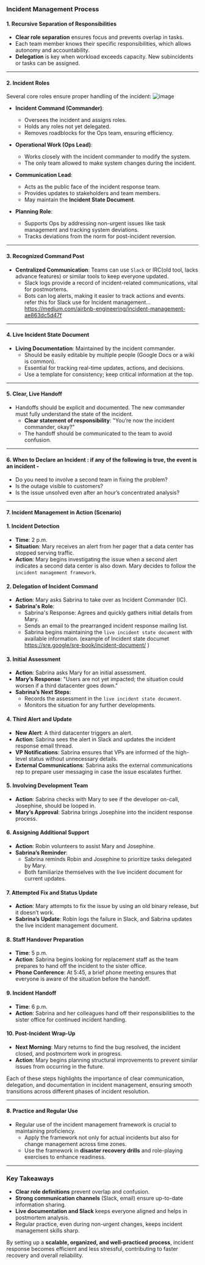 ### Incident Management Process 

#### 1. **Recursive Separation of Responsibilities**
- **Clear role separation** ensures focus and prevents overlap in tasks.
- Each team member knows their specific responsibilities, which allows autonomy and accountability.
- **Delegation** is key when workload exceeds capacity. New subincidents or tasks can be assigned.
  
---

#### 2. **Incident Roles**
Several core roles ensure proper handling of the incident:
![image](https://github.com/user-attachments/assets/7be979b2-e97e-4981-89f1-38348b45c03b)

- **Incident Command (Commander)**:
   - Oversees the incident and assigns roles.
   - Holds any roles not yet delegated.
   - Removes roadblocks for the Ops team, ensuring efficiency.

- **Operational Work (Ops Lead)**:
   - Works closely with the incident commander to modify the system.
   - The only team allowed to make system changes during the incident.

- **Communication Lead**:
   - Acts as the public face of the incident response team.
   - Provides updates to stakeholders and team members.
   - May maintain the **Incident State Document**.

- **Planning Role**:
   - Supports Ops by addressing non-urgent issues like task management and tracking system deviations.
   - Tracks deviations from the norm for post-incident reversion.

---

#### 3. **Recognized Command Post**
- **Centralized Communication**: Teams can use `Slack` or IRC(old tool, lacks advance features) or similar tools to keep everyone updated.
   - Slack logs provide a record of incident-related communications, vital for postmortems.
   - Bots can log alerts, making it easier to track actions and events.
 refer this for Slack use for Incident management... https://medium.com/airbnb-engineering/incident-management-ae863dc5d47f

---

#### 4. **Live Incident State Document**
- **Living Documentation**: Maintained by the incident commander.
   - Should be easily editable by multiple people (Google Docs or a wiki is common).
   - Essential for tracking real-time updates, actions, and decisions.
   - Use a template for consistency; keep critical information at the top.

---

#### 5. **Clear, Live Handoff**
- Handoffs should be explicit and documented. The new commander must fully understand the state of the incident.
   - **Clear statement of responsibility**: "You’re now the incident commander, okay?"
   - The handoff should be communicated to the team to avoid confusion.

---

#### 6. **When to Declare an Incident** : if any of the following is true, the event is an incident -
- Do you need to involve a second team in fixing the problem?
- Is the outage visible to customers?
- Is the issue unsolved even after an hour’s concentrated analysis?

---

#### 7. **Incident Management in Action (Scenario)**

#### 1. **Incident Detection**
- **Time**: 2 p.m.
- **Situation**: Mary receives an alert from her pager that a data center has stopped serving traffic.
- **Action**: Mary begins investigating the issue when a second alert indicates a second data center is also down. Mary decides to follow the `incident management framework`.

#### 2. **Delegation of Incident Command**
- **Action**: Mary asks Sabrina to take over as Incident Commander (IC).
- **Sabrina's Role**: 
  - Sabrina's Response: Agrees and quickly gathers initial details from Mary.
  - Sends an email to the prearranged incident response mailing list.
  - Sabrina begins maintaining the `live incident state document` with available information.
  (example of Incident state documet  https://sre.google/sre-book/incident-document/ )

#### 3. **Initial Assessment**
- **Action**: Sabrina asks Mary for an initial assessment.
- **Mary’s Response**: "Users are not yet impacted; the situation could worsen if a third datacenter goes down."
- **Sabrina’s Next Steps**:
  - Records the assessment in the `live incident state document`.
  - Monitors the situation for any further developments.

#### 4. **Third Alert and Update**
- **New Alert**: A third datacenter triggers an alert.
- **Action**: Sabrina sees the alert in Slack and updates the incident response email thread.
- **VP Notifications**: Sabrina ensures that VPs are informed of the high-level status without unnecessary details.
- **External Communications**: Sabrina asks the external communications rep to prepare user messaging in case the issue escalates further.

#### 5. **Involving Development Team**
- **Action**: Sabrina checks with Mary to see if the developer on-call, Josephine, should be looped in.
- **Mary’s Approval**: Sabrina brings Josephine into the incident response process.

#### 6. **Assigning Additional Support**
- **Action**: Robin volunteers to assist Mary and Josephine.
- **Sabrina’s Reminder**: 
  - Sabrina reminds Robin and Josephine to prioritize tasks delegated by Mary.
  - Both familiarize themselves with the live incident document for current updates.

#### 7. **Attempted Fix and Status Update**
- **Action**: Mary attempts to fix the issue by using an old binary release, but it doesn’t work.
- **Sabrina’s Update**: Robin logs the failure in Slack, and Sabrina updates the live incident management document.

#### 8. **Staff Handover Preparation**
- **Time**: 5 p.m.
- **Action**: Sabrina begins looking for replacement staff as the team prepares to hand off the incident to the sister office.
- **Phone Conference**: At 5:45, a brief phone meeting ensures that everyone is aware of the situation before the handoff.

#### 9. **Incident Handoff**
- **Time**: 6 p.m.
- **Action**: Sabrina and her colleagues hand off their responsibilities to the sister office for continued incident handling.

#### 10. **Post-Incident Wrap-Up**
- **Next Morning**: Mary returns to find the bug resolved, the incident closed, and postmortem work in progress.
- **Action**: Mary begins planning structural improvements to prevent similar issues from occurring in the future.

Each of these steps highlights the importance of clear communication, delegation, and documentation in incident management, ensuring smooth transitions across different phases of incident resolution.

---

#### 8. **Practice and Regular Use**
- Regular use of the incident management framework is crucial to maintaining proficiency.
   - Apply the framework not only for actual incidents but also for change management across time zones.
   - Use the framework in **disaster recovery drills** and role-playing exercises to enhance readiness.

---

### Key Takeaways
- **Clear role definitions** prevent overlap and confusion.
- **Strong communication channels** (Slack, email) ensure up-to-date information sharing.
- **Live documentation and Slack** keeps everyone aligned and helps in postmortem analysis.
- Regular practice, even during non-urgent changes, keeps incident management skills sharp.

By setting up a **scalable, organized, and well-practiced process**, incident response becomes efficient and less stressful, contributing to faster recovery and overall reliability.
